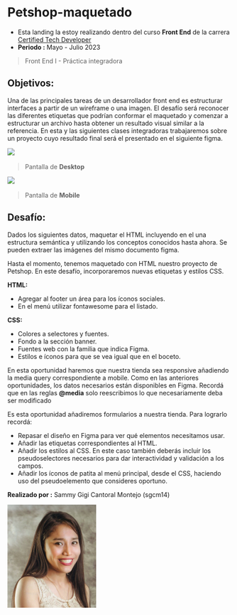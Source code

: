 Petshop-maquetado
=============
- Esta landing la estoy realizando dentro del curso **Front End** de la carrera [Certified Tech Developer](https://www.digitalhouse.com/ar/productos/programacion/certified-tech-developer "Certified Tech Developer") 
- **Periodo :** Mayo - Julio 2023
> Front End I - Práctica integradora


**Objetivos:**
--------------
 Una de las principales tareas de un desarrollador front end es estructurar interfaces a partir de un wireframe o una imagen. El desafío será reconocer las diferentes etiquetas que podrían conformar el maquetado y comenzar a estructurar un archivo hasta obtener un resultado visual similar a la referencia. En esta y las siguientes clases integradoras trabajaremos sobre un proyecto cuyo resultado final será el presentado en el siguiente figma.

 ![](https://raw.githubusercontent.com/sgcm14/pizza-maquetado/master/desktop.png)
> Pantalla de **Desktop**

![](https://raw.githubusercontent.com/sgcm14/pizza-maquetado/master/desktop.png)
> Pantalla de **Mobile**


**Desafío:**
------------

Dados los siguientes datos, maquetar el HTML incluyendo en el <body> una estructura semántica y utilizando los conceptos conocidos hasta ahora. Se pueden extraer las imágenes del mismo documento figma.

Hasta el momento, tenemos maquetado con HTML nuestro proyecto de Petshop. En este desafío, incorporaremos nuevas etiquetas y estilos CSS.

**HTML:**
- Agregar al footer un área para los íconos sociales. 
- En el menú utilizar fontawesome para el listado. 

**CSS:** 
- Colores a selectores y fuentes. 
- Fondo a la sección banner. 
- Fuentes web con la familia que indica Figma. 
- Estilos e íconos para que se vea igual que en el boceto.

En esta oportunidad haremos que nuestra tienda sea responsive añadiendo la
media query correspondiente a mobile. Como en las anteriores oportunidades, los datos necesarios están disponibles en Figma.
Recordá que en las reglas **@media** solo reescribimos lo que necesariamente deba ser modificado

Es esta oportunidad añadiremos formularios a nuestra tienda. Para lograrlo recordá: 
- Repasar el diseño en Figma para ver qué elementos necesitamos usar. 
- Añadir las etiquetas correspondientes al HTML. 
- Añadir los estilos al CSS. En este caso también deberás incluir los pseudoselectores necesarios para dar interactividad y validación a los campos. 
- Añadir los íconos de patita al menú principal, desde el CSS, haciendo uso del pseudoelemento que consideres oportuno.

**Realizado por :** Sammy Gigi Cantoral Montejo (sgcm14)

<img src ="https://raw.githubusercontent.com/sgcm14/sgcm14/main/sammy.jpg" width="200">